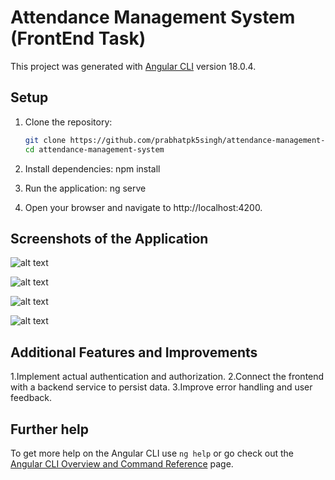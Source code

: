 # Attendance Management System (FrontEnd Task)
 
 This project was generated with [Angular CLI](https://github.com/angular/angular-cli) version 18.0.4.

## Setup

1. Clone the repository:
   ```bash
   git clone https://github.com/prabhatpk5singh/attendance-management-system.git
   cd attendance-management-system

2. Install dependencies:
    npm install

3. Run the application:
    ng serve

4. Open your browser and navigate to http://localhost:4200.

## Screenshots of the Application

![alt text](<Screenshot (36).png>)

![alt text](<Screenshot (37).png>)

![alt text](<Screenshot (38).png>)

![alt text](<Screenshot (39).png>)

## Additional Features and Improvements
1.Implement actual authentication and authorization.
2.Connect the frontend with a backend service to persist data.
3.Improve error handling and user feedback.

## Further help

To get more help on the Angular CLI use `ng help` or go check out the [Angular CLI Overview and Command Reference](https://angular.dev/tools/cli) page.
